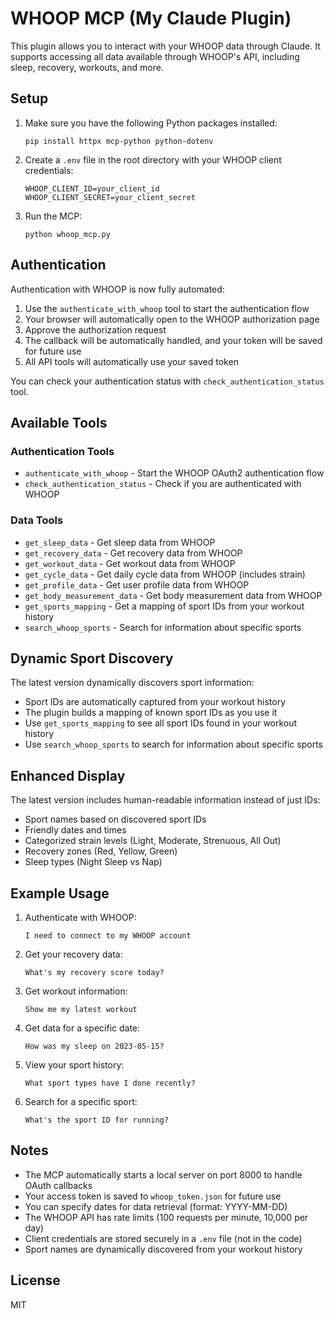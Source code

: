 # WHOOP MCP (My Claude Plugin)

This plugin allows you to interact with your WHOOP data through Claude. It supports accessing all data available through WHOOP's API, including sleep, recovery, workouts, and more.

## Setup

1. Make sure you have the following Python packages installed:
   ```
   pip install httpx mcp-python python-dotenv
   ```

2. Create a `.env` file in the root directory with your WHOOP client credentials:
   ```
   WHOOP_CLIENT_ID=your_client_id
   WHOOP_CLIENT_SECRET=your_client_secret
   ```

3. Run the MCP:
   ```
   python whoop_mcp.py
   ```

## Authentication

Authentication with WHOOP is now fully automated:

1. Use the `authenticate_with_whoop` tool to start the authentication flow
2. Your browser will automatically open to the WHOOP authorization page
3. Approve the authorization request
4. The callback will be automatically handled, and your token will be saved for future use
5. All API tools will automatically use your saved token

You can check your authentication status with `check_authentication_status` tool.

## Available Tools

### Authentication Tools

- `authenticate_with_whoop` - Start the WHOOP OAuth2 authentication flow
- `check_authentication_status` - Check if you are authenticated with WHOOP

### Data Tools

- `get_sleep_data` - Get sleep data from WHOOP
- `get_recovery_data` - Get recovery data from WHOOP
- `get_workout_data` - Get workout data from WHOOP
- `get_cycle_data` - Get daily cycle data from WHOOP (includes strain)
- `get_profile_data` - Get user profile data from WHOOP
- `get_body_measurement_data` - Get body measurement data from WHOOP
- `get_sports_mapping` - Get a mapping of sport IDs from your workout history
- `search_whoop_sports` - Search for information about specific sports

## Dynamic Sport Discovery

The latest version dynamically discovers sport information:

- Sport IDs are automatically captured from your workout history
- The plugin builds a mapping of known sport IDs as you use it
- Use `get_sports_mapping` to see all sport IDs found in your workout history
- Use `search_whoop_sports` to search for information about specific sports

## Enhanced Display

The latest version includes human-readable information instead of just IDs:

- Sport names based on discovered sport IDs
- Friendly dates and times
- Categorized strain levels (Light, Moderate, Strenuous, All Out)
- Recovery zones (Red, Yellow, Green)
- Sleep types (Night Sleep vs Nap)

## Example Usage

1. Authenticate with WHOOP:
   ```
   I need to connect to my WHOOP account
   ```

2. Get your recovery data:
   ```
   What's my recovery score today?
   ```

3. Get workout information:
   ```
   Show me my latest workout
   ```

4. Get data for a specific date:
   ```
   How was my sleep on 2023-05-15?
   ```

5. View your sport history:
   ```
   What sport types have I done recently?
   ```

6. Search for a specific sport:
   ```
   What's the sport ID for running?
   ```

## Notes

- The MCP automatically starts a local server on port 8000 to handle OAuth callbacks
- Your access token is saved to `whoop_token.json` for future use
- You can specify dates for data retrieval (format: YYYY-MM-DD)
- The WHOOP API has rate limits (100 requests per minute, 10,000 per day)
- Client credentials are stored securely in a `.env` file (not in the code)
- Sport names are dynamically discovered from your workout history

## License

MIT

